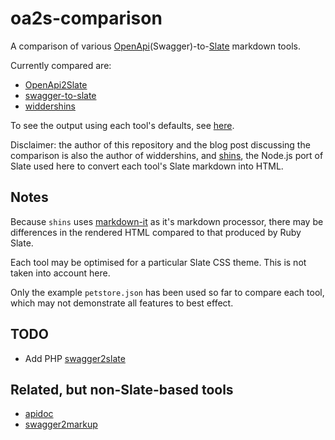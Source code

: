# oa2s-comparison

A comparison of various [OpenApi](https://www.openapis.org/specification/repo)(Swagger)-to-[Slate](https://github.com/lord/slate) markdown tools.

Currently compared are:

* [OpenApi2Slate](https://github.com/scrive/openapi2slate)
* [swagger-to-slate](https://github.com/lavkumarv/swagger-to-slate)
* [widdershins](https://github.com/mermade/widdershins)

To see the output using each tool's defaults, see [here](https://mermade.github.io/oa2s-comparison).

Disclaimer: the author of this repository and the blog post discussing the comparison is also the author of widdershins, and [shins](https://github.com/mermade/shins), the Node.js port of Slate used here to convert each tool's Slate markdown into HTML.

## Notes

Because `shins` uses [markdown-it](https://github.com/markdown-it/markdown-it) as it's markdown processor, there may be differences in the rendered HTML compared to that produced by Ruby Slate.

Each tool may be optimised for a particular Slate CSS theme. This is not taken into account here.

Only the example `petstore.json` has been used so far to compare each tool, which may not demonstrate all features to best effect.

## TODO

* Add PHP [swagger2slate](https://github.com/E96/swagger2slate)

## Related, but non-Slate-based tools

* [apidoc](https://github.com/owainlewis/apidoc/issues)
* [swagger2markup](https://github.com/Swagger2Markup/swagger2markup)
